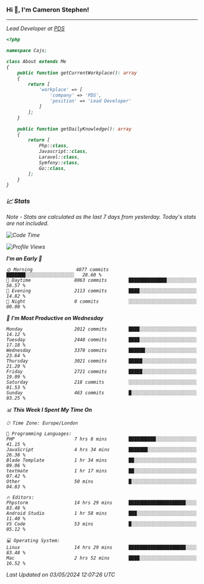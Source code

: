 ### Hi 👋, I'm Cameron Stephen!
<hr>
<p><em>Lead Developer at <a href="https://prindatasolutions.co.uk">PDS</a></p>


```php
<?php

namespace Cajs;

class About extends Me
{
    public function getCurrentWorkplace(): array
    {
        return [
            'workplace' => [
                'company' => 'PDS',
                'position' => 'Lead Developer'
            ]
        ];
    }

    public function getDailyKnowledge(): array
    {
        return [
            Php::class,
            Javascript::class,
            Laravel::class,
            Symfony::class,
            Go::class,
        ];
    }
}
```

### 📈 Stats
<p><em>Note - Stats are calculated as the last 7 days from yesterday. Today's stats are not included.</em></p>


<!--START_SECTION:waka-->
![Code Time](http://img.shields.io/badge/Code%20Time-3%2C799%20hrs%2016%20mins-blue)

![Profile Views](http://img.shields.io/badge/Profile%20Views-0-blue)

**I'm an Early 🐤** 

```text
🌞 Morning                4077 commits        ███████░░░░░░░░░░░░░░░░░░   28.60 % 
🌆 Daytime                8063 commits        ██████████████░░░░░░░░░░░   56.57 % 
🌃 Evening                2113 commits        ████░░░░░░░░░░░░░░░░░░░░░   14.82 % 
🌙 Night                  0 commits           ░░░░░░░░░░░░░░░░░░░░░░░░░   00.00 % 
```
📅 **I'm Most Productive on Wednesday** 

```text
Monday                   2012 commits        ████░░░░░░░░░░░░░░░░░░░░░   14.12 % 
Tuesday                  2448 commits        ████░░░░░░░░░░░░░░░░░░░░░   17.18 % 
Wednesday                3370 commits        ██████░░░░░░░░░░░░░░░░░░░   23.64 % 
Thursday                 3021 commits        █████░░░░░░░░░░░░░░░░░░░░   21.20 % 
Friday                   2721 commits        █████░░░░░░░░░░░░░░░░░░░░   19.09 % 
Saturday                 218 commits         ░░░░░░░░░░░░░░░░░░░░░░░░░   01.53 % 
Sunday                   463 commits         █░░░░░░░░░░░░░░░░░░░░░░░░   03.25 % 
```


📊 **This Week I Spent My Time On** 

```text
🕑︎ Time Zone: Europe/London

💬 Programming Languages: 
PHP                      7 hrs 8 mins        ██████████░░░░░░░░░░░░░░░   41.15 % 
JavaScript               4 hrs 34 mins       ███████░░░░░░░░░░░░░░░░░░   26.38 % 
Blade Template           1 hr 34 mins        ██░░░░░░░░░░░░░░░░░░░░░░░   09.06 % 
textmate                 1 hr 17 mins        ██░░░░░░░░░░░░░░░░░░░░░░░   07.42 % 
Other                    50 mins             █░░░░░░░░░░░░░░░░░░░░░░░░   04.83 % 

🔥 Editors: 
Phpstorm                 14 hrs 29 mins      █████████████████████░░░░   83.48 % 
Android Studio           1 hr 58 mins        ███░░░░░░░░░░░░░░░░░░░░░░   11.40 % 
VS Code                  53 mins             █░░░░░░░░░░░░░░░░░░░░░░░░   05.12 % 

💻 Operating System: 
Linux                    14 hrs 29 mins      █████████████████████░░░░   83.48 % 
Mac                      2 hrs 52 mins       ████░░░░░░░░░░░░░░░░░░░░░   16.52 % 
```


 Last Updated on 03/05/2024 12:07:26 UTC
<!--END_SECTION:waka-->

